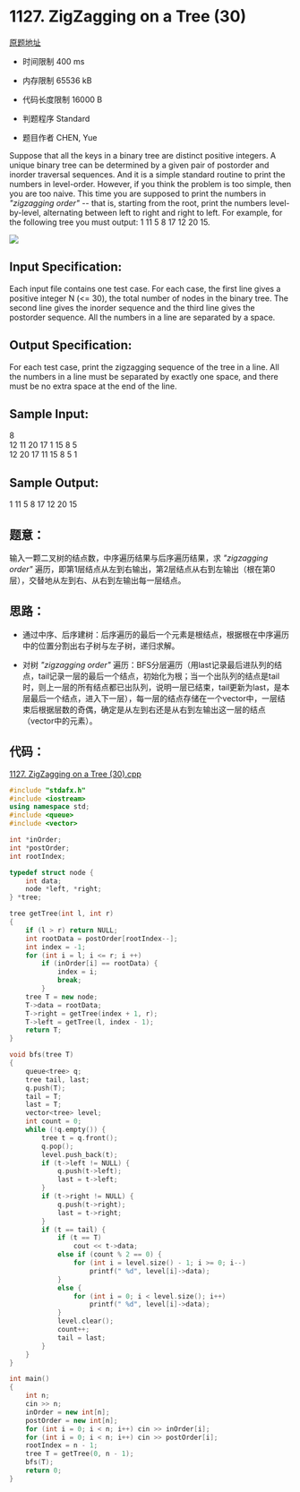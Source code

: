 ﻿# 1127. ZigZagging on a Tree (30)

[原题地址](https://www.patest.cn/contests/pat-a-practise/1127)

* 时间限制 400 ms



* 内存限制 65536 kB



* 代码长度限制 16000 B



* 判题程序 Standard 

* 题目作者 CHEN, Yue



Suppose that all the keys in a binary tree are distinct positive integers. A unique binary tree can be determined by a given pair of postorder and inorder traversal sequences. And it is a simple standard routine to print the numbers in level-order. However, if you think the problem is too simple, then you are too naive. This time you are supposed to print the numbers in *"zigzagging order"* -- that is, starting from the root, print the numbers level-by-level, alternating between left to right and right to left. For example, for the following tree you must output: 1 11 5 8 17 12 20 15.

![](http://wx3.sinaimg.cn/mw690/006XXwaCgy1fy7kj3cbxij306j05oq43.jpg)

## Input Specification: 

Each input file contains one test case. For each case, the first line gives a positive integer N (<= 30), the total number of nodes in the binary tree. The second line gives the inorder sequence and the third line gives the postorder sequence. All the numbers in a line are separated by a space.

## Output Specification: 

For each test case, print the zigzagging sequence of the tree in a line. All the numbers in a line must be separated by exactly one space, and there must be no extra space at the end of the line.
## Sample Input:  
8  
12 11 20 17 1 15 8 5  
12 20 17 11 15 8 5 1  

## Sample Output:  
1 11 5 8 17 12 20 15  

## 题意：

输入一颗二叉树的结点数，中序遍历结果与后序遍历结果，求 *"zigzagging order"* 遍历，即第1层结点从左到右输出，第2层结点从右到左输出（根在第0层），交替地从左到右、从右到左输出每一层结点。

## 思路：


* 通过中序、后序建树：后序遍历的最后一个元素是根结点，根据根在中序遍历中的位置分割出右子树与左子树，递归求解。

* 对树 *"zigzagging order"* 遍历：BFS分层遍历（用last记录最后进队列的结点，tail记录一层的最后一个结点，初始化为根；当一个出队列的结点是tail时，则上一层的所有结点都已出队列，说明一层已结束，tail更新为last，是本层最后一个结点，进入下一层），每一层的结点存储在一个vector中，一层结束后根据层数的奇偶，确定是从左到右还是从右到左输出这一层的结点（vector中的元素）。


## 代码：

[1127. ZigZagging on a Tree (30).cpp](https://github.com/jerrykcode/PAT-Practise/blob/master/PAT%20Advanced%20Level%20Practise/1127.%20ZigZagging%20on%20a%20Tree%20(30)/1127.%20ZigZagging%20on%20a%20Tree%20(30).cpp)

```cpp
#include "stdafx.h"
#include <iostream>
using namespace std;
#include <queue>
#include <vector>

int *inOrder;
int *postOrder;
int rootIndex;

typedef struct node {
	int data;
	node *left, *right;
} *tree;

tree getTree(int l, int r)
{
	if (l > r) return NULL;
	int rootData = postOrder[rootIndex--];
	int index = -1;
	for (int i = l; i <= r; i ++)
		if (inOrder[i] == rootData) {
			index = i;
			break;
		}
	tree T = new node;
	T->data = rootData;
	T->right = getTree(index + 1, r);
	T->left = getTree(l, index - 1);
	return T;
}

void bfs(tree T)
{
	queue<tree> q;
	tree tail, last;
	q.push(T);
	tail = T;
	last = T;
	vector<tree> level;
	int count = 0;
	while (!q.empty()) {
		tree t = q.front();
		q.pop();
		level.push_back(t);
		if (t->left != NULL) {
			q.push(t->left);
			last = t->left;
		}
		if (t->right != NULL) {
			q.push(t->right);
			last = t->right;
		}
		if (t == tail) {
			if (t == T) 
				cout << t->data;
			else if (count % 2 == 0) {
				for (int i = level.size() - 1; i >= 0; i--)
					printf(" %d", level[i]->data);
			}
			else {
				for (int i = 0; i < level.size(); i++)
					printf(" %d", level[i]->data);
			}
			level.clear();
			count++;
			tail = last;
		}
	}
}

int main()
{
	int n;
	cin >> n;
	inOrder = new int[n];
	postOrder = new int[n];
	for (int i = 0; i < n; i++) cin >> inOrder[i];
	for (int i = 0; i < n; i++) cin >> postOrder[i];
	rootIndex = n - 1;
	tree T = getTree(0, n - 1);
	bfs(T);
    return 0;
}
```